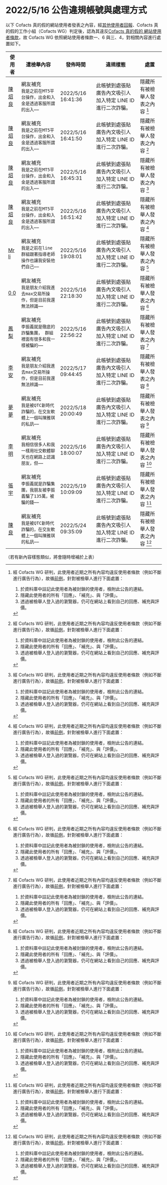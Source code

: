 2022/5/16 公告違規帳號與處理方式
=========

以下 Cofacts 真的假的網站使用者發表之內容，經[其他使用者回報](https://docs.google.com/spreadsheets/d/e/2PACX-1vRdcwXdC36xfgXfSMSk527Zbel9A-__vwRXkQ0NjkzSXoSPETCFc7sI7SoaAFdPCfskugtQL-Md8JgH/pubhtml?gid=438362561&single=true)、Cofacts 真的假的工作小組（Cofacts WG）判定後，認為其違反[Cofacts 真的假的 網站使用者條款](https://github.com/cofacts/rumors-site/blob/master/LEGAL.md)，故 Cofacts WG 依照網站使用者條款一、6 與三、4，對相關內容進行處置如下。

| 使用者 | 遭檢舉內容 | 發佈時間 | 違規樣態 | 處置 |
| ----- | -------- | ------- | ------- | --- |
| [陳炤良](https://cofacts.github.io/community-builder/#/editorworks?showAll=1&day=365&userId=5EYGzIABLBWbhK-vZeWW) | 網友補充<br>`我是之前在MT5平台操作，出金和入金是透過客服所謂的出入⋯⋯` | 2022/5/16 16:41:36 | 此帳號到處張貼廣告內文吸引人加入特定 LINE ID 進行二次詐騙。 | 隱藏所有被檢舉人發表之內容 [^block] |
| [陳炤良](https://cofacts.github.io/community-builder/#/editorworks?showAll=1&day=365&userId=5EYGzIABLBWbhK-vZeWW) | 網友補充<br>`我是之前在MT5平台操作，出金和入金是透過客服所謂的出入⋯⋯` | 2022/5/16 16:41:50 | 此帳號到處張貼廣告內文吸引人加入特定 LINE ID 進行二次詐騙。 | 隱藏所有被檢舉人發表之內容 [^block] |
| [陳炤良](https://cofacts.github.io/community-builder/#/editorworks?showAll=1&day=365&userId=5EYGzIABLBWbhK-vZeWW) | 網友補充<br>`我是之前在MT5平台操作，出金和入金是透過客服所謂的出入⋯⋯` | 2022/5/16 16:45:31 | 此帳號到處張貼廣告內文吸引人加入特定 LINE ID 進行二次詐騙。 | 隱藏所有被檢舉人發表之內容 [^block] |
| [陳炤良](https://cofacts.github.io/community-builder/#/editorworks?showAll=1&day=365&userId=5EYGzIABLBWbhK-vZeWW) | 網友補充<br>`我是之前在MT5平台操作，出金和入金是透過客服所謂的出入⋯⋯` | 2022/5/16 16:51:42 | 此帳號到處張貼廣告內文吸引人加入特定 LINE ID 進行二次詐騙。 | 隱藏所有被檢舉人發表之內容 [^block] |
| [Mr li](https://cofacts.github.io/community-builder/#/editorworks?showAll=1&day=365&userId=gEZuzIABLBWbhK-vvuYc) | 網友補充<br>`我是之前在line群組跟著指導老師操作也讓我安裝他們自己⋯⋯` | 2022/5/16 19:08:01 | 此帳號到處張貼廣告內文吸引人加入特定 LINE ID 進行二次詐騙。 | 隱藏所有被檢舉人發表之內容 [^block] |
| [0 0](https://cofacts.github.io/community-builder/#/editorworks?showAll=1&day=365&userId=0UYszYABLBWbhK-v6edB) | 網友補充<br>`我是朋友介紹我進去max交易所操作，但是目前我還無法辨識⋯⋯` | 2022/5/16 22:18:30 | 此帳號到處張貼廣告內文吸引人加入特定 LINE ID 進行二次詐騙。 | 隱藏所有被檢舉人發表之內容 [^block] |
| [鳳梨](https://cofacts.github.io/community-builder/#/editorworks?showAll=1&day=365&userId=DkaIy4ABLBWbhK-vreUI) | 網友補充<br>`李振義就是徹底的詐騙集團， 群組裡面有很多和我一樣被騙的⋯⋯` | 2022/5/16 22:56:22 | 此帳號到處張貼廣告內文吸引人加入特定 LINE ID 進行二次詐騙。 | 隱藏所有被檢舉人發表之內容 [^block] |
| [李安](https://cofacts.github.io/community-builder/#/editorworks?showAll=1&day=365&userId=K0asz4ABLBWbhK-v3-ob) | 網友補充<br>`我是朋友介紹我進去max交易所操作，但是目前我還無法辨識⋯⋯` | 2022/5/17 09:44:45 | 此帳號到處張貼廣告內文吸引人加入特定 LINE ID 進行二次詐騙。 | 隱藏所有被檢舉人發表之內容 [^block] |
| [夢夢](https://cofacts.github.io/community-builder/#/editorworks?showAll=1&day=365&userId=nCYIqYABvUvLpBdggby1) | 網友補充<br>`我是被QTC新時代詐騙的，在交友軟體上一個叫陳雅琪的私訊⋯⋯` | 2022/5/18 20:00:49 | 此帳號到處張貼廣告內文吸引人加入特定 LINE ID 進行二次詐騙。 | 隱藏所有被檢舉人發表之內容 [^block] |
| [李明](https://cofacts.github.io/community-builder/#/editorworks?showAll=1&day=365&userId=SEZHzIABLBWbhK-vPeZP) | 網友補充<br>`我相信很多人和我一樣用社交軟體聊天也在網路上認識朋友，但⋯⋯` | 2022/5/16 18:00:07 | 此帳號到處張貼廣告內文吸引人加入特定 LINE ID 進行二次詐騙。 | 隱藏所有被檢舉人發表之內容 [^block] |
| [張宇](https://cofacts.github.io/community-builder/#/editorworks?showAll=1&day=365&userId=_kb_2YABLBWbhK-vVvVa) | 網友補充<br>`李振義就是詐騙集團，我朋友被李振義騙了135萬，被騙的錢⋯⋯` | 2022/5/19 10:09:09 | 此帳號到處張貼廣告內文吸引人加入特定 LINE ID 進行二次詐騙。 | 隱藏所有被檢舉人發表之內容 [^block] |
| [陳良](https://cofacts.github.io/community-builder/#/editorworks?showAll=1&day=365&userId=gypD6oAB1n3BdTj8A8xk) | 網友補充<br>`我是被QTC新時代詐騙的，在交友軟體上一個叫陳雅琪的私訊⋯⋯` | 2022/5/24 09:35:09 | 此帳號到處張貼廣告內文吸引人加入特定 LINE ID 進行二次詐騙。 | 隱藏所有被檢舉人發表之內容 [^block] |

（若有新內容樣態類似，將會隨時增補於上表）

[^block]: 
    經 Cofacts WG 研判，此使用者近期之所有內容均違反使用者條款（例如不斷進行廣告行為），故循[前例](https://github.com/cofacts/takedowns/blob/master/2021/1125-2nd-spam.md)，針對被檢舉人進行下面處置：
    1. 於資料庫中註記此使用者為被封鎖的使用者，檢附此公告的連結。
    2. 隱藏此使用者的所有「回應」、「補充」、與「評價」。
    3. 透過被檢舉人登入過的瀏覽器，仍可在網站上看到自己的回應、補充與評價。

